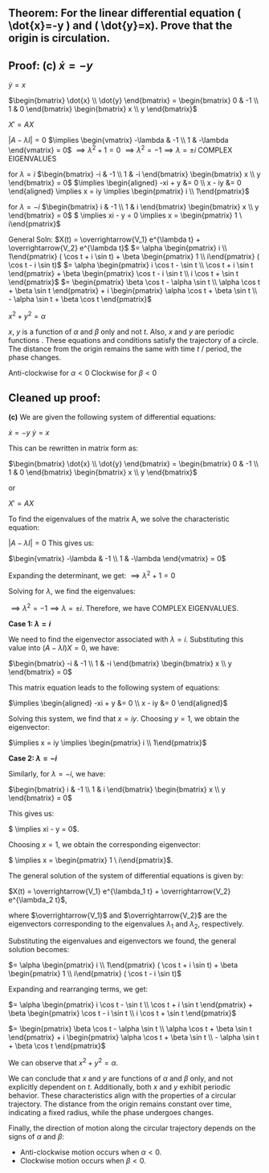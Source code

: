 ## Theorem: For the linear differential equation \( \dot{x}=-y \) and \( \dot{y}=x). Prove that the origin is circulation.


## Proof: (c) $\dot{x} = -y$
$\dot{y} = x$

$\begin{bmatrix} \dot{x} \\ \dot{y}  \end{bmatrix} = \begin{bmatrix} 0 & -1 \\ 1 & 0 \end{bmatrix} \begin{bmatrix} x \\ y \end{bmatrix}$

$X' = AX$

$|A - \lambda I| = 0$ 
$\implies  \begin{vmatrix} -\lambda & -1 \\ 1 & -\lambda \end{vmatrix} = 0$
$\implies \lambda^2 + 1 = 0$
$\implies \lambda^2 = -1  \implies  \lambda = \pm i$ COMPLEX EIGENVALUES

for $\lambda = i$
$\begin{bmatrix} -i & -1 \\ 1 & -i \end{bmatrix} \begin{bmatrix} x \\ y \end{bmatrix} = 0$
$\implies \begin{aligned} -xi + y &= 0 \\ x - iy &= 0 \end{aligned} \implies x = iy \implies \begin{pmatrix} i \\ 1\end{pmatrix}$

for $\lambda = -i$
$\begin{bmatrix} i & -1 \\ 1 & i \end{bmatrix} \begin{bmatrix} x \\ y \end{bmatrix} = 0$
$ \implies xi - y = 0 \implies x = \begin{pmatrix} 1 \\ i\end{pmatrix}$


General Soln:
 $X(t) = \overrightarrow{V_1} e^{\lambda t} + \overrightarrow{V_2} e^{\lambda t}$
 $= \alpha \begin{pmatrix} i \\ 1\end{pmatrix}  ( \cos t + i \sin t)  +  \beta \begin{pmatrix} 1 \\ i\end{pmatrix}  ( \cos t - i \sin t)$
 $= \alpha \begin{pmatrix}  i \cos t - \sin t \\  \cos t + i \sin t \end{pmatrix} + \beta  \begin{pmatrix} \cos t - i \sin t  \\  i \cos t + \sin t \end{pmatrix}$
 $=  \begin{pmatrix} \beta \cos t - \alpha \sin t \\ \alpha \cos t + \beta \sin t  \end{pmatrix} + i \begin{pmatrix}  \alpha \cos t + \beta \sin t \\ - \alpha \sin t + \beta \cos t \end{pmatrix}$

 $x^2 + y^2 = \alpha$

$x$, $y$ is a function of $\alpha$ and $\beta$ only and not $t$. Also, $x$ and $y$ are periodic functions . These equations and conditions satisfy the trajectory of a circle. The distance from the origin remains the same with time $t$ / period, the phase changes. 

Anti-clockwise for $\alpha < 0$
Clockwise for $\beta < 0$


## Cleaned up proof:

**(c)** We are given the following system of differential equations:

$\dot{x} = -y$
$\dot{y} = x$

This can be rewritten in matrix form as:

$\begin{bmatrix} \dot{x} \\ \dot{y}  \end{bmatrix} = \begin{bmatrix} 0 & -1 \\ 1 & 0 \end{bmatrix} \begin{bmatrix} x \\ y \end{bmatrix}$

or 

$X' = AX$

To find the eigenvalues of the matrix A, we solve the characteristic equation:

$|A - \lambda I| = 0$ 
This gives us:

$\begin{vmatrix} -\lambda & -1 \\ 1 & -\lambda \end{vmatrix} = 0$

Expanding the determinant, we get:
$\implies \lambda^2 + 1 = 0$

Solving for $\lambda$, we find the eigenvalues:

$\implies \lambda^2 = -1  \implies  \lambda = \pm i$.  Therefore, we have COMPLEX EIGENVALUES.

**Case 1:  $\lambda = i$**

We need to find the eigenvector associated with $\lambda = i$.  Substituting this value into  $(A - \lambda I)X = 0$, we have:

$\begin{bmatrix} -i & -1 \\ 1 & -i \end{bmatrix} \begin{bmatrix} x \\ y \end{bmatrix} = 0$

This matrix equation leads to the following system of equations:

$\implies \begin{aligned} -xi + y &= 0 \\ x - iy &= 0 \end{aligned}$

Solving this system, we find that $x=iy$.  Choosing $y = 1$, we obtain the eigenvector:
 
 $\implies x = iy \implies \begin{pmatrix} i \\ 1\end{pmatrix}$


 **Case 2:  $\lambda = -i$**

 Similarly, for $\lambda = -i$, we have:

$\begin{bmatrix} i & -1 \\ 1 & i \end{bmatrix} \begin{bmatrix} x \\ y \end{bmatrix} = 0$

This gives us:

$ \implies xi - y = 0$. 

Choosing $x = 1$, we obtain the corresponding eigenvector:

$ \implies x = \begin{pmatrix} 1 \\ i\end{pmatrix}$.

The general solution of the system of differential equations is given by:

 $X(t) = \overrightarrow{V_1} e^{\lambda_1 t} + \overrightarrow{V_2} e^{\lambda_2 t}$,

 where $\overrightarrow{V_1}$ and $\overrightarrow{V_2}$ are the eigenvectors corresponding to the eigenvalues $\lambda_1$ and $\lambda_2$, respectively.


 Substituting the eigenvalues and eigenvectors we found, the general solution becomes:

 $= \alpha \begin{pmatrix} i \\ 1\end{pmatrix}  ( \cos t + i \sin t)  +  \beta \begin{pmatrix} 1 \\ i\end{pmatrix}  ( \cos t - i \sin t)$

 Expanding and rearranging terms, we get:

 $= \alpha \begin{pmatrix}  i \cos t - \sin t \\  \cos t + i \sin t \end{pmatrix} + \beta  \begin{pmatrix} \cos t - i \sin t  \\  i \cos t + \sin t \end{pmatrix}$

 $=  \begin{pmatrix} \beta \cos t - \alpha \sin t \\ \alpha \cos t + \beta \sin t  \end{pmatrix} + i \begin{pmatrix}  \alpha \cos t + \beta \sin t \\ - \alpha \sin t + \beta \cos t \end{pmatrix}$

We can observe that $x^2 + y^2 = \alpha$. 

We can conclude that $x$ and $y$ are functions of $\alpha$ and $\beta$ only, and not explicitly dependent on $t$. Additionally, both $x$ and $y$ exhibit periodic behavior. These characteristics align with the properties of a circular trajectory. The distance from the origin remains constant over time, indicating a fixed radius, while the phase undergoes changes.

Finally, the direction of motion along the circular trajectory depends on the signs of $\alpha$ and $\beta$:

* Anti-clockwise motion occurs when $\alpha < 0$.
* Clockwise motion occurs when $\beta < 0$. 
